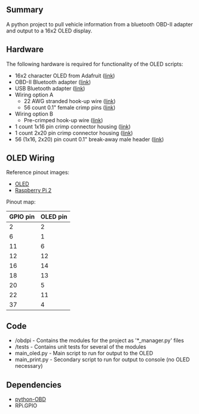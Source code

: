 ## Summary
A python project to pull vehicle information from a bluetooth OBD-II adapter and output to a 16x2 OLED display.

## Hardware
The following hardware is required for functionality of the OLED scripts:

* 16x2 character OLED from Adafruit ([link](https://www.adafruit.com/products/823))
* OBD-II Bluetooth adapter ([link](http://www.amazon.com/Veepeak-Bluetooth-Scanner-Automotive-Diagnostic/dp/B011NSX27A))
* USB Bluetooth adapter ([link](http://www.amazon.com/Kinivo-BTD-300-Bluetooth-Energy-adapter/dp/B005Z5HT2M))
* Wiring option A
    * 22 AWG stranded hook-up wire ([link](https://www.sparkfun.com/products/11375))
    * 56 count 0.1" female crimp pins ([link](https://www.pololu.com/product/1930))
* Wiring option B
   * Pre-crimped hook-up wire ([link](https://www.pololu.com/category/71/wires-with-pre-crimped-terminals))
* 1 count 1x16 pin crimp connector housing ([link](https://www.pololu.com/product/1920))
* 1 count 2x20 pin crimp connector housing ([link](https://www.pololu.com/product/1992))
* 56 (1x16, 2x20) pin count 0.1" break-away male header ([link](https://www.pololu.com/product/965))

## OLED Wiring

Reference pinout images:

* [OLED](http://i.imgur.com/RcIjjdA.jpg) 
* [Raspberry Pi 2](http://i.imgur.com/FCB5swt.png)

Pinout map:

| GPIO pin | OLED pin |
| --- | ---|
| 2 | 2 |
| 6 | 1 |
| 11 | 6 |
| 12 | 12 |
| 16 | 14 |
| 18 | 13 |
| 20 | 5 |
| 22 | 11 |
| 37 | 4 |

## Code

* /obdpi - Contains the modules for the project as '*_manager.py' files
* /tests - Contains unit tests for several of the modules
* main_oled.py - Main script to run for output to the OLED
* main_print.py - Secondary script to run for output to console (no OLED necessary)

## Dependencies

* [python-OBD](https://github.com/brendan-w/python-OBD)
* RPi.GPIO
